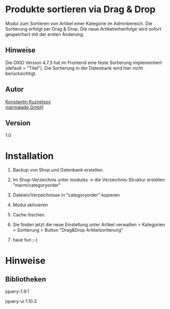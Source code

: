 Produkte sortieren via Drag & Drop
==================================

Modul zum Sortieren von Artikel einer Kategorie im Adminbereich.
Die Sortierung erfolgt per Drag & Drop.
Die neue Artikelreihenfolge wird sofort gespeichert mit der ersten Änderung.

Hinweise
--------
Die OXID Version 4.7.3 hat im Frontend eine feste Sortierung implementiert (default =  "Titel").
Die Sortierung in der Datenbank wird hier nicht berücksichtigt.

Autor
------
[Konstantin Kuznetsov](mailto:support@marmalade.de)  
[marmalade GmbH](http://www.marmalade.de/)

Version
-------
1.0

Installation
============

1. Backup von Shop und Datenbank erstellen.

2. Im Shop-Verzeichnis unter modules -> die Verzeichnis-Struktur erstellen "marm/categoryorder"

3. Dateien/Verzeichnisse in "categoryorder" kopieren

4. Modul aktivieren

5. Cache löschen.

6. Sie finden jetzt die neue Einstellung unter Artikel verwalten > Kategorien > Sortierung > Button "Drag&Drop Artikelsortierung"

7. have fun ;-)

Hinweise
========

Bibliotheken
------------

jquery-1.9.1

jquery-ui 1.10.3